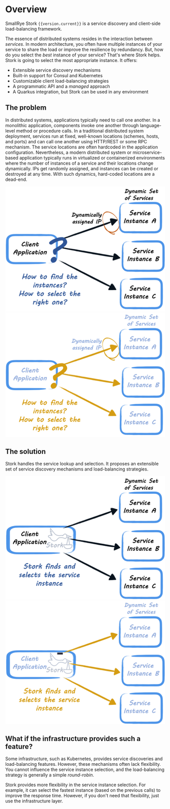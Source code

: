 # Overview

SmallRye Stork `{{version.current}}` is a service discovery and client-side load-balancing framework.

The essence of distributed systems resides in the interaction between _services_.
In modern architecture, you often have multiple instances of your service to share the load or improve the resilience by redundancy.
But, how do you select the _best_ instance of your service?
That's where Stork helps.
Stork is going to select the most appropriate instance.
It offers:

* Extensible service discovery mechanisms
* Built-in support for Consul and Kubernetes
* Customizable client load-balancing strategies
* A programmatic API and a _managed_ approach
* A Quarkus integration, but Stork can be used in any environment

## The problem

In distributed systems, applications typically need to call one another.
In a monolithic application, components invoke one another through language-level method or procedure calls.
In a traditional distributed system deployment, services run at fixed, well-known locations (schemes, hosts, and ports) and can call one another using HTTP/REST or some RPC mechanism. The service locations are often hardcoded in the application configuration.
Nevertheless, a modern distributed system or microservice-based application typically runs in virtualized or containerized environments where the number of instances of a service and their locations change dynamically.
IPs get randomly assigned, and instances can be created or destroyed at any time.
With such dynamics, hard-coded locations are a dead-end.

![the problem](images/problem-light.png#only-light)
![the problem](images/problem-dark.png#only-dark)

## The solution

Stork handles the service lookup and selection.
It proposes an extensible set of service discovery mechanisms and load-balancing strategies.

![the solution](images/solution-light.png#only-light)
![the solution](images/solution-dark.png#only-dark)

## What if the infrastructure provides such a feature?

Some infrastructure, such as Kubernetes, provides service discoveries and load-balancing features.
However, these mechanisms often lack flexibility. You cannot influence the service instance selection, and the load-balancing strategy is generally a simple _round-robin_.

Stork provides more flexibility in the service instance selection. For example, it can select the fastest instance (based on the previous calls) to improve the response time.
However, if you don't need that flexibility, just use the infrastructure layer.


